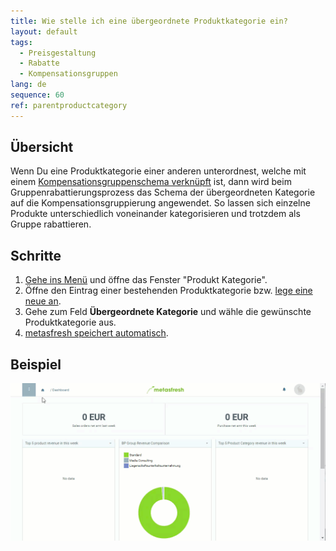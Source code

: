 ```yaml
---
title: Wie stelle ich eine übergeordnete Produktkategorie ein?
layout: default
tags:
  - Preisgestaltung
  - Rabatte
  - Kompensationsgruppen
lang: de
sequence: 60
ref: parentproductcategory
---
```


## Übersicht
Wenn Du eine Produktkategorie einer anderen unterordnest, welche mit einem [Kompensationsgruppenschema verknüpft](Kompensationsgruppenschema_Produktkategorie) ist, dann wird beim Gruppenrabattierungsprozess das Schema der übergeordneten Kategorie auf die Kompensationsgruppierung angewendet. So lassen sich einzelne Produkte unterschiedlich voneinander kategorisieren und trotzdem als Gruppe rabattieren.

## Schritte
1. [Gehe ins Menü](Menu) und öffne das Fenster "Produkt Kategorie".
1. Öffne den Eintrag einer bestehenden Produktkategorie bzw. [lege eine neue an](NeueProduktkategorie).
1. Gehe zum Feld **Übergeordnete Kategorie** und wähle die gewünschte Produktkategorie aus.
1. [metasfresh speichert automatisch](Speicheranzeige).

## Beispiel
![](assets/Uebergeordnete_Produktkategorie.gif)

